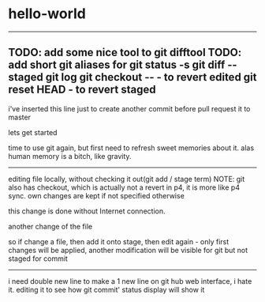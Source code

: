 # hello-world
--------
TODO: add some nice tool to git difftool
TODO: add short git aliases for 
	git status -s
	git diff<tool> --staged
	git log <with some formatted output>
	git checkout -- <file> - to revert edited
	git reset HEAD <file>  - to revert staged
-------




i've inserted this line just to create another commit before pull request it to master

lets get started

time to use git again, but first need to refresh sweet memories about it. alas human memory is a bitch, like gravity.

----
editing file locally, without checking it out(git add / stage term)
NOTE: git also has checkout, which is actually not a revert in p4, it is more like p4 sync. own changes are kept if not specified otherwise


this change is done without Internet connection. 

another change of the file

so if change a file, then add it onto stage, then edit again - only first changes will be applied, another modification will be visible for git but not staged for commit

---
i need double new line to make a 1 new line on git hub web interface, i hate it.
editing it to see how git commit' status display will show it

